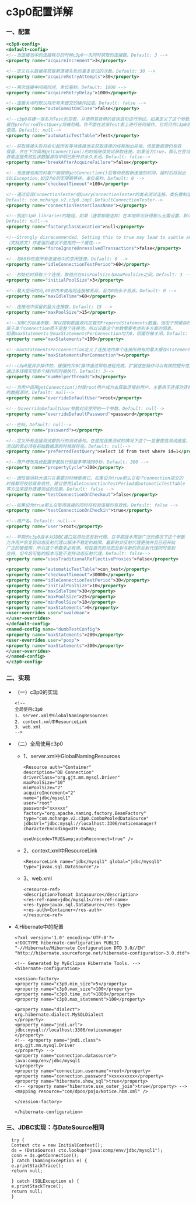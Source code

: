 # c3p0配置详解

### 一、配置
```xml
<c3p0-config>    
<default-config>    
<!--当连接池中的连接耗尽的时候c3p0一次同时获取的连接数。Default: 3 -->    
<property name="acquireIncrement">3</property>    

<!--定义在从数据库获取新连接失败后重复尝试的次数。Default: 30 -->    
<property name="acquireRetryAttempts">30</property>    

<!--两次连接中间隔时间，单位毫秒。Default: 1000 -->    
<property name="acquireRetryDelay">1000</property>    

<!--连接关闭时默认将所有未提交的操作回滚。Default: false -->    
<property name="autoCommitOnClose">false</property>    

<!--c3p0将建一张名为Test的空表，并使用其自带的查询语句进行测试。如果定义了这个参数那么    
属性preferredTestQuery将被忽略。你不能在这张Test表上进行任何操作，它将只供c3p0测试    
使用。Default: null-->    
<property name="automaticTestTable">Test</property>    

<!--获取连接失败将会引起所有等待连接池来获取连接的线程抛出异常。但是数据源仍有效    
保留，并在下次调用getConnection()的时候继续尝试获取连接。如果设为true，那么在尝试    
获取连接失败后该数据源将申明已断开并永久关闭。Default: false-->    
<property name="breakAfterAcquireFailure">false</property>    

<!--当连接池用完时客户端调用getConnection()后等待获取新连接的时间，超时后将抛出    
SQLException,如设为0则无限期等待。单位毫秒。Default: 0 -->    
<property name="checkoutTimeout">100</property>    

<!--通过实现ConnectionTester或QueryConnectionTester的类来测试连接。类名需制定全路径。    
Default: com.mchange.v2.c3p0.impl.DefaultConnectionTester-->    
<property name="connectionTesterClassName"></property>    

<!--指定c3p0 libraries的路径，如果（通常都是这样）在本地即可获得那么无需设置，默认null即可    
Default: null-->    
<property name="factoryClassLocation">null</property>    

<!--Strongly disrecommended. Setting this to true may lead to subtle and bizarre bugs.    
（文档原文）作者强烈建议不使用的一个属性-->    
<property name="forceIgnoreUnresolvedTransactions">false</property>    

<!--每60秒检查所有连接池中的空闲连接。Default: 0 -->    
<property name="idleConnectionTestPeriod">60</property>    

<!--初始化时获取三个连接，取值应在minPoolSize与maxPoolSize之间。Default: 3 -->    
<property name="initialPoolSize">3</property>    

<!--最大空闲时间,60秒内未使用则连接被丢弃。若为0则永不丢弃。Default: 0 -->    
<property name="maxIdleTime">60</property>    

<!--连接池中保留的最大连接数。Default: 15 -->    
<property name="maxPoolSize">15</property>    

<!--JDBC的标准参数，用以控制数据源内加载的PreparedStatements数量。但由于预缓存的statements    
属于单个connection而不是整个连接池。所以设置这个参数需要考虑到多方面的因素。    
如果maxStatements与maxStatementsPerConnection均为0，则缓存被关闭。Default: 0-->    
<property name="maxStatements">100</property>    

<!--maxStatementsPerConnection定义了连接池内单个连接所拥有的最大缓存statements数。Default: 0 -->    
<property name="maxStatementsPerConnection"></property>    

<!--c3p0是异步操作的，缓慢的JDBC操作通过帮助进程完成。扩展这些操作可以有效的提升性能    
通过多线程实现多个操作同时被执行。Default: 3-->    
<property name="numHelperThreads">3</property>    

<!--当用户调用getConnection()时使root用户成为去获取连接的用户。主要用于连接池连接非c3p0    
的数据源时。Default: null-->    
<property name="overrideDefaultUser">root</property>    

<!--与overrideDefaultUser参数对应使用的一个参数。Default: null-->    
<property name="overrideDefaultPassword">password</property>    

<!--密码。Default: null-->    
<property name="password"></property>    

<!--定义所有连接测试都执行的测试语句。在使用连接测试的情况下这个一显著提高测试速度。注意：    
测试的表必须在初始数据源的时候就存在。Default: null-->    
<property name="preferredTestQuery">select id from test where id=1</property>    

<!--用户修改系统配置参数执行前最多等待300秒。Default: 300 -->    
<property name="propertyCycle">300</property>    

<!--因性能消耗大请只在需要的时候使用它。如果设为true那么在每个connection提交的    
时候都将校验其有效性。建议使用idleConnectionTestPeriod或automaticTestTable    
等方法来提升连接测试的性能。Default: false -->    
<property name="testConnectionOnCheckout">false</property>    

<!--如果设为true那么在取得连接的同时将校验连接的有效性。Default: false -->    
<property name="testConnectionOnCheckin">true</property>    

<!--用户名。Default: null-->    
<property name="user">root</property>    

<!--早期的c3p0版本对JDBC接口采用动态反射代理。在早期版本用途广泛的情况下这个参数    
允许用户恢复到动态反射代理以解决不稳定的故障。最新的非反射代理更快并且已经开始    
广泛的被使用，所以这个参数未必有用。现在原先的动态反射与新的非反射代理同时受到    
支持，但今后可能的版本可能不支持动态反射代理。Default: false-->    
<property name="usesTraditionalReflectiveProxies">false</property>  

<property name="automaticTestTable">con_test</property>    
<property name="checkoutTimeout">30000</property>    
<property name="idleConnectionTestPeriod">30</property>    
<property name="initialPoolSize">10</property>    
<property name="maxIdleTime">30</property>    
<property name="maxPoolSize">25</property>    
<property name="minPoolSize">10</property>    
<property name="maxStatements">0</property>    
<user-overrides user="swaldman">    
</user-overrides>    
</default-config>    
<named-config name="dumbTestConfig">    
<property name="maxStatements">200</property>    
<user-overrides user="poop">    
<property name="maxStatements">300</property>    
</user-overrides>    
</named-config>    
</c3p0-config> 
```
 ### 二、实现

* （一）c3p0的实现

      <!--
      全局使用c3p0
      1. server.xml中GlobalNamingResources
      2. context.xml中ResourceLink
      3. web.xml
      -->

* （二）全局使用c3p0

  * 1、server.xml中GlobalNamingResources

        <Resource auth="Container"
        description="DB Connection"
        driverClass="org.gjt.mm.mysql.Driver"
        maxPoolSize="10"
        minPoolSize="2"
        acquireIncrement="2"
        name="jdbc/mysql1"
        user="root"
        password="xxxxxx"
        factory="org.apache.naming.factory.BeanFactory"
        type="com.mchange.v2.c3p0.ComboPooledDataSource"
        jdbcUrl="jdbc:mysql://localhost:3306/noticemanager?characterEncoding=UTF-8&amp;
                                            useUnicode=TRUE&amp;autoReconnect=true" />

  * 2、context.xml中ResourceLink

        <ResourceLink name="jdbc/mysql1" global="jdbc/mysql1" type="javax.sql.DataSource"/>

  * 3、web.xml
  
        <resource-ref>
        <description>Tomcat Datasource</description>
        <res-ref-name>jdbc/mysql1</res-ref-name>
        <res-type>javax.sql.DataSource</res-type>
        <res-auth>Container</res-auth>
        </resource-ref>

* 4.Hibernate中的配置

      <?xml version='1.0' encoding='UTF-8'?>
      <!DOCTYPE hibernate-configuration PUBLIC
      "-//Hibernate/Hibernate Configuration DTD 3.0//EN"
      "http://hibernate.sourceforge.net/hibernate-configuration-3.0.dtd">

      <!-- Generated by MyEclipse Hibernate Tools. -->
      <hibernate-configuration>

      <session-factory>
      <property name="c3p0.min_size">5</property>
      <property name="c3p0.max_size">100</property>
      <property name="c3p0.time_out">1800</property>
      <property name="c3p0.max_statement">100</property>

      <property name="dialect">
      org.hibernate.dialect.MySQLDialect
      </property>
      <property name="jndi.url">
      jdbc:mysql://localhost:3306/noticemanager
      </property>
      <!-- <property name="jndi.class">
      org.gjt.mm.mysql.Driver
      </property> -->
      <property name="connection.datasource">
      java:comp/env/jdbc/mysql1
      </property>
      <property name="connection.username">root</property>
      <property name="connection.password">xxxxxxxxx</property>
      <property name="hibernate.show_sql">true</property>
      <!-- <property name="hibernate.use_outer_join">true</property> -->
      <mapping resource="com/dpoo/pojo/Notice.hbm.xml" />

      </session-factory>

      </hibernate-configuration>

### 三、JDBC实现：与DateSource相同

      try {
      Context ctx = new InitialContext();
      ds = (DataSource) ctx.lookup("java:comp/env/jdbc/mysql1");
      conn = ds.getConnection();
      } catch (NamingException e) {
      e.printStackTrace();
      return null;

      } catch (SQLException e) {
      e.printStackTrace();
      return null;
      }
